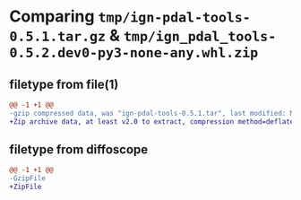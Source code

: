 # Comparing `tmp/ign-pdal-tools-0.5.1.tar.gz` & `tmp/ign_pdal_tools-0.5.2.dev0-py3-none-any.whl.zip`

## filetype from file(1)

```diff
@@ -1 +1 @@
-gzip compressed data, was "ign-pdal-tools-0.5.1.tar", last modified: Mon Apr 17 16:03:29 2023, max compression
+Zip archive data, at least v2.0 to extract, compression method=deflate
```

## filetype from diffoscope

```diff
@@ -1 +1 @@
-GzipFile
+ZipFile
```

